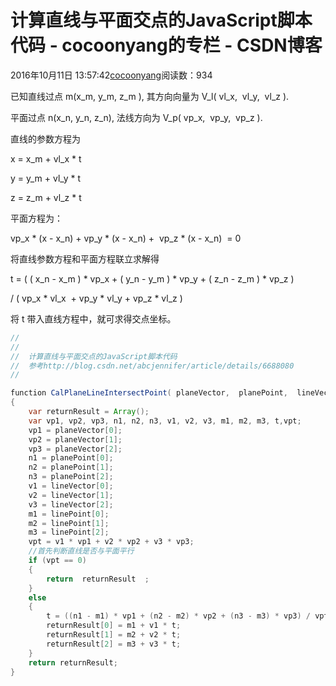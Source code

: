 # 计算直线与平面交点的JavaScript脚本代码 - cocoonyang的专栏 - CSDN博客





2016年10月11日 13:57:42[cocoonyang](https://me.csdn.net/cocoonyang)阅读数：934








                
已知直线过点 m(x_m, y_m, z_m ), 其方向向量为 V_l( vl_x,  vl_y,  vl_z ).

平面过点 n(x_n, y_n, z_n), 法线方向为 V_p( vp_x,  vp_y,  vp_z ).


直线的参数方程为


x = x_m + vl_x * t 

y = y_m + vl_y * t 

z = z_m + vl_z * t 


平面方程为：

vp_x * (x - x_n) + vp_y * (x - x_n) +  vp_z * (x - x_n)  = 0



将直线参数方程和平面方程联立求解得


t = ( ( x_n - x_m ) * vp_x + ( y_n - y_m ) * vp_y + ( z_n - z_m ) * vp_z ) 

/ ( vp_x * vl_x  + vp_y * vl_y + vp_z * vl_z ) 


将 t 带入直线方程中，就可求得交点坐标。   



```java
//
//
//  计算直线与平面交点的JavaScript脚本代码  
//  参考http://blog.csdn.net/abcjennifer/article/details/6688080
//

function CalPlaneLineIntersectPoint( planeVector,  planePoint,  lineVector,  linePoint)  
{  
    var returnResult = Array();  
    var vp1, vp2, vp3, n1, n2, n3, v1, v2, v3, m1, m2, m3, t,vpt;  
    vp1 = planeVector[0];  
    vp2 = planeVector[1];  
    vp3 = planeVector[2];  
    n1 = planePoint[0];  
    n2 = planePoint[1];  
    n3 = planePoint[2];  
    v1 = lineVector[0];  
    v2 = lineVector[1];  
    v3 = lineVector[2];  
    m1 = linePoint[0];  
    m2 = linePoint[1];  
    m3 = linePoint[2];  
    vpt = v1 * vp1 + v2 * vp2 + v3 * vp3;  
    //首先判断直线是否与平面平行  
    if (vpt == 0)  
    {  
        return  returnResult  ;  
    }  
    else  
    {  
        t = ((n1 - m1) * vp1 + (n2 - m2) * vp2 + (n3 - m3) * vp3) / vpt;  
        returnResult[0] = m1 + v1 * t;  
        returnResult[1] = m2 + v2 * t;  
        returnResult[2] = m3 + v3 * t;  
    }  
    return returnResult;  
}
```











































